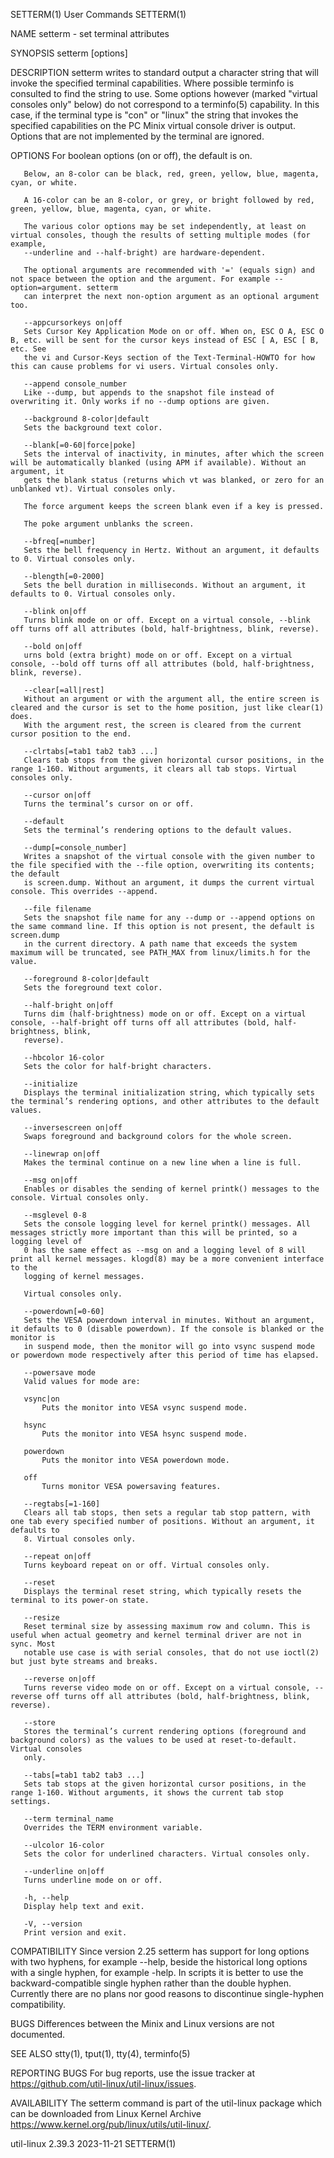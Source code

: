 SETTERM(1)								 User Commands								    SETTERM(1)

NAME
       setterm - set terminal attributes

SYNOPSIS
       setterm [options]

DESCRIPTION
       setterm writes to standard output a character string that will invoke the specified terminal capabilities. Where possible terminfo is consulted to find
       the string to use. Some options however (marked "virtual consoles only" below) do not correspond to a terminfo(5) capability. In this case, if the
       terminal type is "con" or "linux" the string that invokes the specified capabilities on the PC Minix virtual console driver is output. Options that are
       not implemented by the terminal are ignored.

OPTIONS
       For boolean options (on or off), the default is on.

       Below, an 8-color can be black, red, green, yellow, blue, magenta, cyan, or white.

       A 16-color can be an 8-color, or grey, or bright followed by red, green, yellow, blue, magenta, cyan, or white.

       The various color options may be set independently, at least on virtual consoles, though the results of setting multiple modes (for example,
       --underline and --half-bright) are hardware-dependent.

       The optional arguments are recommended with '=' (equals sign) and not space between the option and the argument. For example --option=argument. setterm
       can interpret the next non-option argument as an optional argument too.

       --appcursorkeys on|off
	   Sets Cursor Key Application Mode on or off. When on, ESC O A, ESC O B, etc. will be sent for the cursor keys instead of ESC [ A, ESC [ B, etc. See
	   the vi and Cursor-Keys section of the Text-Terminal-HOWTO for how this can cause problems for vi users. Virtual consoles only.

       --append console_number
	   Like --dump, but appends to the snapshot file instead of overwriting it. Only works if no --dump options are given.

       --background 8-color|default
	   Sets the background text color.

       --blank[=0-60|force|poke]
	   Sets the interval of inactivity, in minutes, after which the screen will be automatically blanked (using APM if available). Without an argument, it
	   gets the blank status (returns which vt was blanked, or zero for an unblanked vt). Virtual consoles only.

	   The force argument keeps the screen blank even if a key is pressed.

	   The poke argument unblanks the screen.

       --bfreq[=number]
	   Sets the bell frequency in Hertz. Without an argument, it defaults to 0. Virtual consoles only.

       --blength[=0-2000]
	   Sets the bell duration in milliseconds. Without an argument, it defaults to 0. Virtual consoles only.

       --blink on|off
	   Turns blink mode on or off. Except on a virtual console, --blink off turns off all attributes (bold, half-brightness, blink, reverse).

       --bold on|off
	   urns bold (extra bright) mode on or off. Except on a virtual console, --bold off turns off all attributes (bold, half-brightness, blink, reverse).

       --clear[=all|rest]
	   Without an argument or with the argument all, the entire screen is cleared and the cursor is set to the home position, just like clear(1) does.
	   With the argument rest, the screen is cleared from the current cursor position to the end.

       --clrtabs[=tab1 tab2 tab3 ...]
	   Clears tab stops from the given horizontal cursor positions, in the range 1-160. Without arguments, it clears all tab stops. Virtual consoles only.

       --cursor on|off
	   Turns the terminal’s cursor on or off.

       --default
	   Sets the terminal’s rendering options to the default values.

       --dump[=console_number]
	   Writes a snapshot of the virtual console with the given number to the file specified with the --file option, overwriting its contents; the default
	   is screen.dump. Without an argument, it dumps the current virtual console. This overrides --append.

       --file filename
	   Sets the snapshot file name for any --dump or --append options on the same command line. If this option is not present, the default is screen.dump
	   in the current directory. A path name that exceeds the system maximum will be truncated, see PATH_MAX from linux/limits.h for the value.

       --foreground 8-color|default
	   Sets the foreground text color.

       --half-bright on|off
	   Turns dim (half-brightness) mode on or off. Except on a virtual console, --half-bright off turns off all attributes (bold, half-brightness, blink,
	   reverse).

       --hbcolor 16-color
	   Sets the color for half-bright characters.

       --initialize
	   Displays the terminal initialization string, which typically sets the terminal’s rendering options, and other attributes to the default values.

       --inversescreen on|off
	   Swaps foreground and background colors for the whole screen.

       --linewrap on|off
	   Makes the terminal continue on a new line when a line is full.

       --msg on|off
	   Enables or disables the sending of kernel printk() messages to the console. Virtual consoles only.

       --msglevel 0-8
	   Sets the console logging level for kernel printk() messages. All messages strictly more important than this will be printed, so a logging level of
	   0 has the same effect as --msg on and a logging level of 8 will print all kernel messages. klogd(8) may be a more convenient interface to the
	   logging of kernel messages.

	   Virtual consoles only.

       --powerdown[=0-60]
	   Sets the VESA powerdown interval in minutes. Without an argument, it defaults to 0 (disable powerdown). If the console is blanked or the monitor is
	   in suspend mode, then the monitor will go into vsync suspend mode or powerdown mode respectively after this period of time has elapsed.

       --powersave mode
	   Valid values for mode are:

	   vsync|on
	       Puts the monitor into VESA vsync suspend mode.

	   hsync
	       Puts the monitor into VESA hsync suspend mode.

	   powerdown
	       Puts the monitor into VESA powerdown mode.

	   off
	       Turns monitor VESA powersaving features.

       --regtabs[=1-160]
	   Clears all tab stops, then sets a regular tab stop pattern, with one tab every specified number of positions. Without an argument, it defaults to
	   8. Virtual consoles only.

       --repeat on|off
	   Turns keyboard repeat on or off. Virtual consoles only.

       --reset
	   Displays the terminal reset string, which typically resets the terminal to its power-on state.

       --resize
	   Reset terminal size by assessing maximum row and column. This is useful when actual geometry and kernel terminal driver are not in sync. Most
	   notable use case is with serial consoles, that do not use ioctl(2) but just byte streams and breaks.

       --reverse on|off
	   Turns reverse video mode on or off. Except on a virtual console, --reverse off turns off all attributes (bold, half-brightness, blink, reverse).

       --store
	   Stores the terminal’s current rendering options (foreground and background colors) as the values to be used at reset-to-default. Virtual consoles
	   only.

       --tabs[=tab1 tab2 tab3 ...]
	   Sets tab stops at the given horizontal cursor positions, in the range 1-160. Without arguments, it shows the current tab stop settings.

       --term terminal_name
	   Overrides the TERM environment variable.

       --ulcolor 16-color
	   Sets the color for underlined characters. Virtual consoles only.

       --underline on|off
	   Turns underline mode on or off.

       -h, --help
	   Display help text and exit.

       -V, --version
	   Print version and exit.

COMPATIBILITY
       Since version 2.25 setterm has support for long options with two hyphens, for example --help, beside the historical long options with a single hyphen,
       for example -help. In scripts it is better to use the backward-compatible single hyphen rather than the double hyphen. Currently there are no plans nor
       good reasons to discontinue single-hyphen compatibility.

BUGS
       Differences between the Minix and Linux versions are not documented.

SEE ALSO
       stty(1), tput(1), tty(4), terminfo(5)

REPORTING BUGS
       For bug reports, use the issue tracker at https://github.com/util-linux/util-linux/issues.

AVAILABILITY
       The setterm command is part of the util-linux package which can be downloaded from Linux Kernel Archive
       <https://www.kernel.org/pub/linux/utils/util-linux/>.

util-linux 2.39.3							  2023-11-21								    SETTERM(1)
